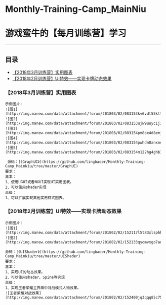 # Monthly-Training-Camp_MainNiu
游戏蛮牛的【每月训练营】学习
==
****
## 目录
* [【2018年3月训练营】实用图表](#【2018年3月训练营】实用图表)
* [【2018年2月训练营】UI特效——实现卡牌动态效果](#【2018年2月训练营】UI特效——实现卡牌动态效果)

### 【2018年3月训练营】实用图表
    示例图片：
    ![图1](http://img.manew.com/data/attachment/forum/201803/02/083153kv6vdt55ktttfhlt.png.thumb.jpg) 
    ![图2](http://img.manew.com/data/attachment/forum/201803/02/083153ujw9uuyc1j1a1bx7.png.thumb.jpg)
    ![图3](http://img.manew.com/data/attachment/forum/201803/02/083154pm8oe4d8emj9bmmp.png.thumb.jpg) 
    ![图4](http://img.manew.com/data/attachment/forum/201803/02/083154pwhdn8anxncwlkko.png.thumb.jpg)
    ![图5](http://img.manew.com/data/attachment/forum/201803/02/083154m122hg4ghb1200rg.png.thumb.jpg)
    
     源码：[《GraphUI》](https://github.com/lingbaoer/Monthly-Training-Camp_MainNiu/tree/master/GraphUI)
    要求：
    基本：
    1、使用UGUI或者NGUI实现UI实用图表。
    2、可以使用shader实现
    高级：
    1、可以扩展实现其他实用样式图表。
    
### 【2018年2月训练营】UI特效——实现卡牌动态效果
    示例图片：
    ![图1](http://img.manew.com/data/attachment/forum/201802/02/152117l5t83xlsphh38xhh.gif) 
    ![图2] (http://img.manew.com/data/attachment/forum/201802/02/152133qyomvxgo7ad77jgs.gif)
    
    源码：[《UIShader》](https://github.com/lingbaoer/Monthly-Training-Camp_MainNiu/tree/master/UIShader)
    要求：
    基本：
    1、实现UI的动态效果。
    2、可以使用shader、Spine等实现
    高级：
    1、实现王者荣耀主界面中对战模式人物效果。
    ![王者荣耀对战效果](http://img.manew.com/data/attachment/forum/201802/02/152400jq3qqq85c75qke95.gif)
    
